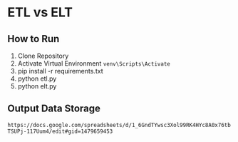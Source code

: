 # ETL vs ELT


## How to Run

1. Clone Repository
2. Activate Virtual Environment `venv\Scripts\Activate`
3. pip install -r requirements.txt
4. python etl.py
5. python elt.py


## Output Data Storage
`https://docs.google.com/spreadsheets/d/1_6GndTYwsc3Xol99RK4HYc8A0x76tbTSUPj-117Uum4/edit#gid=1479659453`
